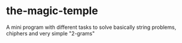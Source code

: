 # the-magic-temple
A mini program with different tasks to solve basically string problems, chiphers and very simple "2-grams"
